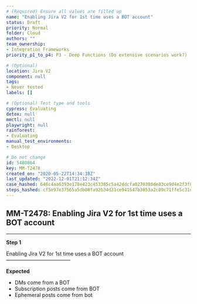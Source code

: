 ```yaml
---
# (Required) Ensure all values are filled up
name: "Enabling Jira V2 for 1st time uses a BOT account"
status: Draft
priority: Normal
folder: Cloud
authors: ""
team_ownership: 
- Integration Frameworks
priority_p1_to_p4: P3 - Deep Functions (Do extensive scenarios work?)

# (Optional)
location: Jira V2
component: null
tags: 
- Never tested
labels: []

# (Optional) Test type and tools
cypress: Evaluating
detox: null
mmctl: null
playwright: null
rainforest: 
- Evaluating
manual_test_environments: 
- Desktop

# Do not change
id: 5480864
key: MM-T2478
created_on: "2020-05-22T14:34:38Z"
last_updated: "2022-12-01T21:12:34Z"
case_hashed: 646c4aa6393e178e423c453385c5a42ddcfa0270380de83ce9d4e2f3f8848ad0d91afcd653c447acee7d2b7ffcbcf399
steps_hashed: cf5e97e37565a5db08fa92b34d31ce941547b3853a2c89c71ffe5c31d532ac07a9ae1c2467fb7a4acacd30b6e319bd9c
---
```


<!-- (Auto-generated) Based on frontmatter's "key" and "name" -->

## MM-T2478: Enabling Jira V2 for 1st time uses a BOT account

---

**Step 1**

Enabling Jira V2 for 1st time uses a BOT account\
–––––––––––––––––––––––––

**Expected**

- DMs come from a BOT
- Subscription posts come from BOT
- Ephemeral posts come from bot
